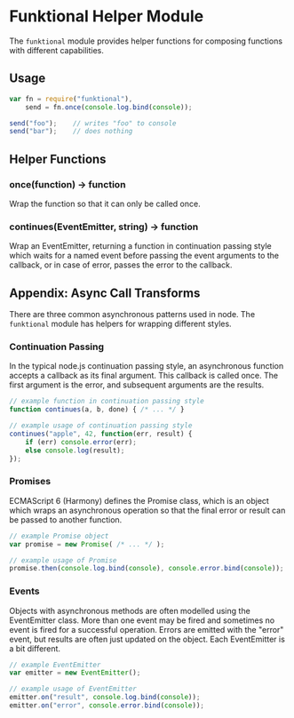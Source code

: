 Funktional Helper Module
========================
The `funktional` module provides helper functions for composing functions with
different capabilities.

Usage
-----
```js
var fn = require("funktional"),
    send = fn.once(console.log.bind(console));

send("foo");    // writes "foo" to console
send("bar");    // does nothing
```

Helper Functions
----------------

### once(function) -> function
Wrap the function so that it can only be called once.

### continues(EventEmitter, string) -> function
Wrap an EventEmitter, returning a function in continuation passing style which
waits for a named event before passing the event arguments to the callback, or
in case of error, passes the error to the callback.

Appendix: Async Call Transforms
-------------------------------
There are three common asynchronous patterns used in node.  The `funktional`
module has helpers for wrapping different styles.

### Continuation Passing
In the typical node.js continuation passing style, an asynchronous function
accepts a callback as its final argument.  This callback is called once.  The
first argument is the error, and subsequent arguments are the results.

```js
// example function in continuation passing style
function continues(a, b, done) { /* ... */ }

// example usage of continuation passing style
continues("apple", 42, function(err, result) {
    if (err) console.error(err);
    else console.log(result);
});
```

### Promises
ECMAScript 6 (Harmony) defines the Promise class, which is an object which wraps
an asynchronous operation so that the final error or result can be passed to
another function.

```js
// example Promise object
var promise = new Promise( /* ... */ );

// example usage of Promise
promise.then(console.log.bind(console), console.error.bind(console));
```

### Events
Objects with asynchronous methods are often modelled using the EventEmitter
class.  More than one event may be fired and sometimes no event is fired for a
successful operation.  Errors are emitted with the "error" event, but results
are often just updated on the object.  Each EventEmitter is a bit different.

```js
// example EventEmitter
var emitter = new EventEmitter();

// example usage of EventEmitter
emitter.on("result", console.log.bind(console));
emitter.on("error", console.error.bind(console));
```
